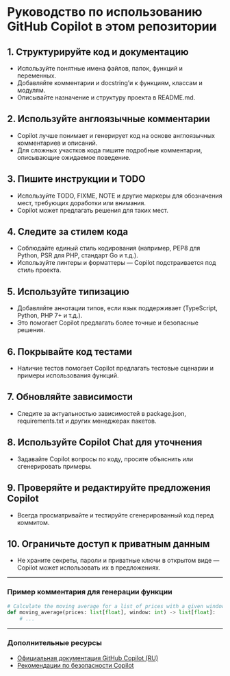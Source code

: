# Руководство по использованию GitHub Copilot в этом репозитории

## 1. Структурируйте код и документацию
- Используйте понятные имена файлов, папок, функций и переменных.
- Добавляйте комментарии и docstring’и к функциям, классам и модулям.
- Описывайте назначение и структуру проекта в README.md.

## 2. Используйте англоязычные комментарии
- Copilot лучше понимает и генерирует код на основе англоязычных комментариев и описаний.
- Для сложных участков кода пишите подробные комментарии, описывающие ожидаемое поведение.

## 3. Пишите инструкции и TODO
- Используйте TODO, FIXME, NOTE и другие маркеры для обозначения мест, требующих доработки или внимания.
- Copilot может предлагать решения для таких мест.

## 4. Следите за стилем кода
- Соблюдайте единый стиль кодирования (например, PEP8 для Python, PSR для PHP, стандарт Go и т.д.).
- Используйте линтеры и форматтеры — Copilot подстраивается под стиль проекта.

## 5. Используйте типизацию
- Добавляйте аннотации типов, если язык поддерживает (TypeScript, Python, PHP 7+ и т.д.).
- Это помогает Copilot предлагать более точные и безопасные решения.

## 6. Покрывайте код тестами
- Наличие тестов помогает Copilot предлагать тестовые сценарии и примеры использования функций.

## 7. Обновляйте зависимости
- Следите за актуальностью зависимостей в package.json, requirements.txt и других менеджерах пакетов.

## 8. Используйте Copilot Chat для уточнения
- Задавайте Copilot вопросы по коду, просите объяснить или сгенерировать примеры.

## 9. Проверяйте и редактируйте предложения Copilot
- Всегда просматривайте и тестируйте сгенерированный код перед коммитом.

## 10. Ограничьте доступ к приватным данным
- Не храните секреты, пароли и приватные ключи в открытом виде — Copilot может использовать их в предложениях.

---

### Пример комментария для генерации функции

```python
# Calculate the moving average for a list of prices with a given window size.
def moving_average(prices: list[float], window: int) -> list[float]:
    # ...
```

---

### Дополнительные ресурсы

- [Официальная документация GitHub Copilot (RU)](https://docs.github.com/ru/copilot)
- [Рекомендации по безопасности Copilot](https://docs.github.com/ru/copilot/getting-started-with-github-copilot/about-github-copilot-safety)
